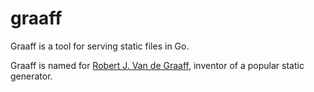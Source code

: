 # graaff
Graaff is a tool for serving static files in Go.

Graaff is named for [Robert J. Van de Graaff](https://en.wikipedia.org/wiki/Robert_J._Van_de_Graaff), inventor of a popular static generator.
